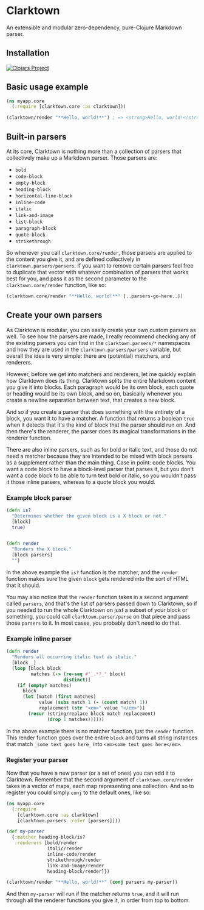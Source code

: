 # Clarktown

An extensible and modular zero-dependency, pure-Clojure Markdown parser.

## Installation

[![Clojars Project](https://img.shields.io/clojars/v/com.github.askonomm/clarktown.svg)](https://clojars.org/com.github.askonomm/clarktown)

## Basic usage example

```clojure
(ns myapp.core
  (:require [clarktown.core :as clarktown]))

(clarktown/render "**Hello, world!**") ; => <strong>Hello, world!</strong>
```

## Built-in parsers

At its core, Clarktown is nothing more than a collection of parsers that collectively make up a Markdown parser. Those parsers are:

- `bold`
- `code-block`
- `empty-block`
- `heading-block`
- `horizontal-line-block`
- `inline-code`
- `italic`
- `link-and-image`
- `list-block`
- `paragraph-block`
- `quote-block`
- `strikethrough`

So whenever you call `clarktown.core/render`, those parsers are applied to the content you give it, and are defined collectively in 
`clarktown.parsers/parsers`. If you want to remove certain parsers feel free to duplicate that vector with whatever combination of 
parsers that works best for you, and pass it as the second parameter to the `clarktown.core/render` function, like so:

```clojure
(clarktown.core/render "**Hello, world!**" [..parsers-go-here..])
```

## Create your own parsers

As Clarktown is modular, you can easily create your own custom parsers as well. To see how the parsers are made, I really recommend 
checking any of the existing parsers you can find in the `clarktown.parsers/*` namespaces and how they are used in the `clarktown.parsers/parsers` variable, 
but overall the idea is very simple: there are (potential) matchers, and renderers.

However, before we get into matchers and renderers, let me quickly explain how Clarktown does its thing. Clarktown splits the entire Markdown 
content you give it into blocks. Each paragraph would be its own block, each quote or heading would be its own block, and so on, basically 
whenever you create a newline separation between text, that creates a new block. 

And so if you create a parser that does something with the entirety of a block, you want it to have a matcher. A function that returns a boolean `true`
when it detects that it's the kind of block that the parser should run on. And then there's the renderer, the parser does its magical transformations 
in the renderer function.

There are also inline parsers, such as for bold or italic text, and those do not need a matcher because they are intended to be mixed with block parsers
as a supplement rather than the main thing. Case in point: code blocks. You want a code block to have a block-level parser that parses it, but you don't 
want a code block to be able to turn text bold or italic, so you wouldn't pass it those inline parsers, whereas to a quote block you would.

### Example block parser

```clojure
(defn is?
  "Determines whether the given block is a X block or not."
  [block]
  true)


(defn render
  "Renders the X block."
  [block parsers]
  "")
```

In the above example the `is?` function is the matcher, and the `render` function makes sure the given `block` gets rendered into the sort of HTML that
it should. 

You may also notice that the `render` function takes in a second argument called `parsers`, and that's the list of parsers passed down to 
Clarktown, so if you needed to run the whole Clarktown on just a subset of your block or something, you could call `clarktown.parser/parse` on that piece 
and pass those `parsers` to it. In most cases, you probably don't need to do that.

### Example inline parser

```clojure
(defn render
  "Renders all occurring italic text as italic."
  [block _]
  (loop [block block
         matches (-> (re-seq #"_.*?_" block)
                     distinct)]
    (if (empty? matches)
      block
      (let [match (first matches)
            value (subs match 1 (- (count match) 1))
            replacement (str "<em>" value "</em>")]
        (recur (string/replace block match replacement)
               (drop 1 matches))))))
```

In the above example there is no matcher function, just the `render` function. This render function goes over the entire `block` and turns all string instances
that match `_some text goes here_` into `<em>some text goes here</em>`. 

### Register your parser

Now that you have a new parser (or a set of ones) you can add it to Clarktown. Remember that the second argument of `clarktown.core/render` takes in a 
vector of maps, each map representing one collection. And so to register you could simply `conj` to the default ones, like so:

```clojure
(ns myapp.core
  (:require 
    [clarktown.core :as clarktown]
    [clarktown.parsers :refer [parsers]]))

(def my-parser
  {:matcher heading-block/is?
   :renderers [bold/render
               italic/render
               inline-code/render
               strikethrough/render
               link-and-image/render
               heading-block/render]})

(clarktown/render "**Hello, world!**" (conj parsers my-parser))
```

And then `my-parser` will run if the matcher returns `true`, and it will run through all the renderer functions you give it, in order from top to bottom.